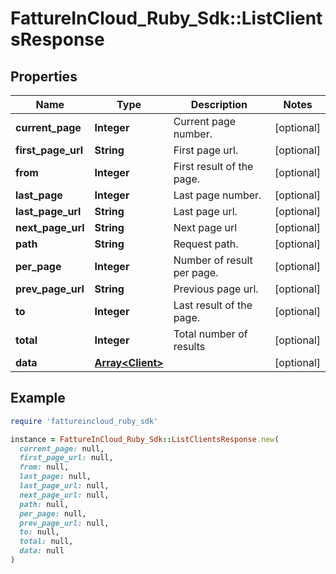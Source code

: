 # FattureInCloud_Ruby_Sdk::ListClientsResponse

## Properties

| Name | Type | Description | Notes |
| ---- | ---- | ----------- | ----- |
| **current_page** | **Integer** | Current page number. | [optional] |
| **first_page_url** | **String** | First page url. | [optional] |
| **from** | **Integer** | First result of the page. | [optional] |
| **last_page** | **Integer** | Last page number. | [optional] |
| **last_page_url** | **String** | Last page url. | [optional] |
| **next_page_url** | **String** | Next page url | [optional] |
| **path** | **String** | Request path. | [optional] |
| **per_page** | **Integer** | Number of result per page. | [optional] |
| **prev_page_url** | **String** | Previous page url. | [optional] |
| **to** | **Integer** | Last result of the page. | [optional] |
| **total** | **Integer** | Total number of results | [optional] |
| **data** | [**Array&lt;Client&gt;**](Client.md) |  | [optional] |

## Example

```ruby
require 'fattureincloud_ruby_sdk'

instance = FattureInCloud_Ruby_Sdk::ListClientsResponse.new(
  current_page: null,
  first_page_url: null,
  from: null,
  last_page: null,
  last_page_url: null,
  next_page_url: null,
  path: null,
  per_page: null,
  prev_page_url: null,
  to: null,
  total: null,
  data: null
)
```

